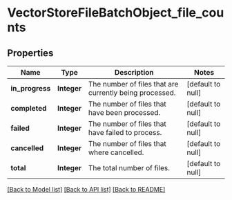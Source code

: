 # VectorStoreFileBatchObject_file_counts
## Properties

| Name | Type | Description | Notes |
|------------ | ------------- | ------------- | -------------|
| **in\_progress** | **Integer** | The number of files that are currently being processed. | [default to null] |
| **completed** | **Integer** | The number of files that have been processed. | [default to null] |
| **failed** | **Integer** | The number of files that have failed to process. | [default to null] |
| **cancelled** | **Integer** | The number of files that where cancelled. | [default to null] |
| **total** | **Integer** | The total number of files. | [default to null] |

[[Back to Model list]](../README.md#documentation-for-models) [[Back to API list]](../README.md#documentation-for-api-endpoints) [[Back to README]](../README.md)

